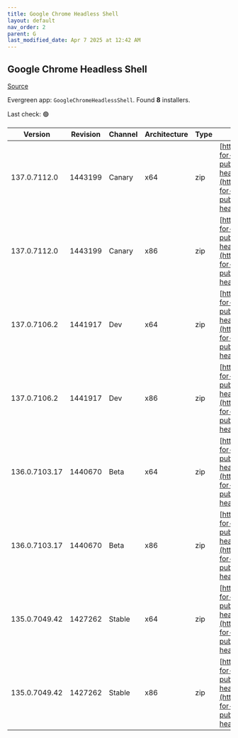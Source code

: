 ```yaml
---
title: Google Chrome Headless Shell
layout: default
nav_order: 2
parent: G
last_modified_date: Apr 7 2025 at 12:42 AM
---
```


## Google Chrome Headless Shell

[Source](https://googlechromelabs.github.io/chrome-for-testing/)

Evergreen app: `GoogleChromeHeadlessShell`. Found **8** installers.

Last check: 🟢

| Version       | Revision | Channel | Architecture | Type | URI                                                                                                                                                                                                                          |
| ------------- | -------- | ------- | ------------ | ---- | ---------------------------------------------------------------------------------------------------------------------------------------------------------------------------------------------------------------------------- |
| 137.0.7112.0  | 1443199  | Canary  | x64          | zip  | [https://storage.googleapis.com/chrome-for-testing-public/137.0.7112.0/win64/chrome-headless-shell-win64.zip](https://storage.googleapis.com/chrome-for-testing-public/137.0.7112.0/win64/chrome-headless-shell-win64.zip)   |
| 137.0.7112.0  | 1443199  | Canary  | x86          | zip  | [https://storage.googleapis.com/chrome-for-testing-public/137.0.7112.0/win32/chrome-headless-shell-win32.zip](https://storage.googleapis.com/chrome-for-testing-public/137.0.7112.0/win32/chrome-headless-shell-win32.zip)   |
| 137.0.7106.2  | 1441917  | Dev     | x64          | zip  | [https://storage.googleapis.com/chrome-for-testing-public/137.0.7106.2/win64/chrome-headless-shell-win64.zip](https://storage.googleapis.com/chrome-for-testing-public/137.0.7106.2/win64/chrome-headless-shell-win64.zip)   |
| 137.0.7106.2  | 1441917  | Dev     | x86          | zip  | [https://storage.googleapis.com/chrome-for-testing-public/137.0.7106.2/win32/chrome-headless-shell-win32.zip](https://storage.googleapis.com/chrome-for-testing-public/137.0.7106.2/win32/chrome-headless-shell-win32.zip)   |
| 136.0.7103.17 | 1440670  | Beta    | x64          | zip  | [https://storage.googleapis.com/chrome-for-testing-public/136.0.7103.17/win64/chrome-headless-shell-win64.zip](https://storage.googleapis.com/chrome-for-testing-public/136.0.7103.17/win64/chrome-headless-shell-win64.zip) |
| 136.0.7103.17 | 1440670  | Beta    | x86          | zip  | [https://storage.googleapis.com/chrome-for-testing-public/136.0.7103.17/win32/chrome-headless-shell-win32.zip](https://storage.googleapis.com/chrome-for-testing-public/136.0.7103.17/win32/chrome-headless-shell-win32.zip) |
| 135.0.7049.42 | 1427262  | Stable  | x64          | zip  | [https://storage.googleapis.com/chrome-for-testing-public/135.0.7049.42/win64/chrome-headless-shell-win64.zip](https://storage.googleapis.com/chrome-for-testing-public/135.0.7049.42/win64/chrome-headless-shell-win64.zip) |
| 135.0.7049.42 | 1427262  | Stable  | x86          | zip  | [https://storage.googleapis.com/chrome-for-testing-public/135.0.7049.42/win32/chrome-headless-shell-win32.zip](https://storage.googleapis.com/chrome-for-testing-public/135.0.7049.42/win32/chrome-headless-shell-win32.zip) |

